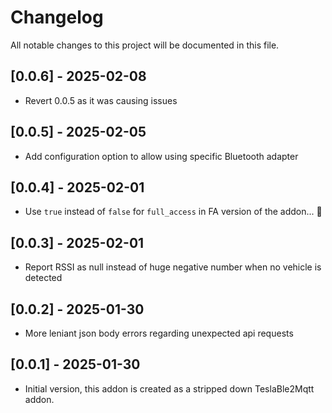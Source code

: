 # Changelog

All notable changes to this project will be documented in this file.

## [0.0.6] - 2025-02-08

- Revert 0.0.5 as it was causing issues

## [0.0.5] - 2025-02-05

- Add configuration option to allow using specific Bluetooth adapter

## [0.0.4] - 2025-02-01

- Use `true` instead of `false` for `full_access` in FA version of the addon... 🤦

## [0.0.3] - 2025-02-01

- Report RSSI as null instead of huge negative number when no vehicle is detected

## [0.0.2] - 2025-01-30

- More leniant json body errors regarding unexpected api requests

## [0.0.1] - 2025-01-30

- Initial version, this addon is created as a stripped down TeslaBle2Mqtt addon.